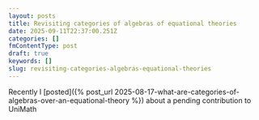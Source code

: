 ```yaml
---
layout: posts
title: Revisiting categories of algebras of equational theories
date: 2025-09-11T22:37:00.251Z
categories: []
fmContentType: post
draft: true
keywords: []
slug: revisiting-categories-algebras-equational-theories
---
```


Recently I [posted]({% post_url 2025-08-17-what-are-categories-of-algebras-over-an-equational-theory %}) about a pending contribution to UniMath
